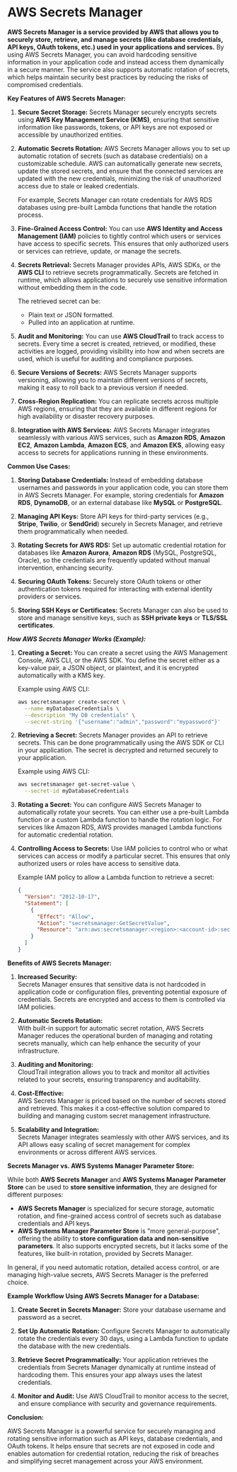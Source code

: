 # AWS Secrets Manager

**AWS Secrets Manager is a service provided by AWS that allows you to securely store, retrieve, and manage secrets (like database credentials, API keys, OAuth tokens, etc.) used in your applications and services.** By using AWS Secrets Manager, you can avoid hardcoding sensitive information in your application code and instead access them dynamically in a secure manner. The service also supports automatic rotation of secrets, which helps maintain security best practices by reducing the risks of compromised credentials.

**Key Features of AWS Secrets Manager:**

1. **Secure Secret Storage:**
   Secrets Manager securely encrypts secrets using **AWS Key Management Service (KMS)**, ensuring that sensitive information like passwords, tokens, or API keys are not exposed or accessible by unauthorized entities.

2. **Automatic Secrets Rotation:**
   AWS Secrets Manager allows you to set up automatic rotation of secrets (such as database credentials) on a customizable schedule. AWS can automatically generate new secrets, update the stored secrets, and ensure that the connected services are updated with the new credentials, minimizing the risk of unauthorized access due to stale or leaked credentials.

   For example, Secrets Manager can rotate credentials for AWS RDS databases using pre-built Lambda functions that handle the rotation process.

3. **Fine-Grained Access Control:**
   You can use **AWS Identity and Access Management (IAM)** policies to tightly control which users or services have access to specific secrets. This ensures that only authorized users or services can retrieve, update, or manage the secrets.

4. **Secrets Retrieval:**
   Secrets Manager provides APIs, AWS SDKs, or the **AWS CLI** to retrieve secrets programmatically. Secrets are fetched in runtime, which allows applications to securely use sensitive information without embedding them in the code.

   The retrieved secret can be:
   - Plain text or JSON formatted.
   - Pulled into an application at runtime.

5. **Audit and Monitoring:**
   You can use **AWS CloudTrail** to track access to secrets. Every time a secret is created, retrieved, or modified, these activities are logged, providing visibility into how and when secrets are used, which is useful for auditing and compliance purposes.

6. **Secure Versions of Secrets:**
   AWS Secrets Manager supports versioning, allowing you to maintain different versions of secrets, making it easy to roll back to a previous version if needed.

7. **Cross-Region Replication:**
   You can replicate secrets across multiple AWS regions, ensuring that they are available in different regions for high availability or disaster recovery purposes.

8. **Integration with AWS Services:**
   AWS Secrets Manager integrates seamlessly with various AWS services, such as **Amazon RDS**, **Amazon EC2**, **Amazon Lambda**, **Amazon ECS**, and **Amazon EKS**, allowing easy access to secrets for applications running in these environments.

**Common Use Cases:**

1. **Storing Database Credentials:**
   Instead of embedding database usernames and passwords in your application code, you can store them in AWS Secrets Manager. For example, storing credentials for **Amazon RDS**, **DynamoDB**, or an external database like **MySQL** or **PostgreSQL**.

2. **Managing API Keys:**
   Store API keys for third-party services (e.g., **Stripe**, **Twilio**, or **SendGrid**) securely in Secrets Manager, and retrieve them programmatically when needed.

3. **Rotating Secrets for AWS RDS:**
   Set up automatic credential rotation for databases like **Amazon Aurora**, **Amazon RDS** (MySQL, PostgreSQL, Oracle), so the credentials are frequently updated without manual intervention, enhancing security.

4. **Securing OAuth Tokens:**
   Securely store OAuth tokens or other authentication tokens required for interacting with external identity providers or services.

5. **Storing SSH Keys or Certificates:**
   Secrets Manager can also be used to store and manage sensitive keys, such as **SSH private keys** or **TLS/SSL certificates**.

***How AWS Secrets Manager Works (Example):***

1. **Creating a Secret:**
   You can create a secret using the AWS Management Console, AWS CLI, or the AWS SDK. You define the secret either as a key-value pair, a JSON object, or plaintext, and it is encrypted automatically with a KMS key.

   Example using AWS CLI:
   ```bash
   aws secretsmanager create-secret \
     --name myDatabaseCredentials \
     --description "My DB credentials" \
     --secret-string '{"username":"admin","password":"mypassword"}'
   ```

2. **Retrieving a Secret:**
   Secrets Manager provides an API to retrieve secrets. This can be done programmatically using the AWS SDK or CLI in your application. The secret is decrypted and returned securely to your application.

   Example using AWS CLI:
   ```bash
   aws secretsmanager get-secret-value \
     --secret-id myDatabaseCredentials
   ```

3. **Rotating a Secret:**
   You can configure AWS Secrets Manager to automatically rotate your secrets. You can either use a pre-built Lambda function or a custom Lambda function to handle the rotation logic. For services like Amazon RDS, AWS provides managed Lambda functions for automatic credential rotation.

4. **Controlling Access to Secrets:**
   Use IAM policies to control who or what services can access or modify a particular secret. This ensures that only authorized users or roles have access to sensitive data.

   Example IAM policy to allow a Lambda function to retrieve a secret:
   ```json
   {
     "Version": "2012-10-17",
     "Statement": [
       {
         "Effect": "Allow",
         "Action": "secretsmanager:GetSecretValue",
         "Resource": "arn:aws:secretsmanager:<region>:<account-id>:secret:<secret-name>"
       }
     ]
   }
   ```

**Benefits of AWS Secrets Manager:**

1. **Increased Security:**  
   Secrets Manager ensures that sensitive data is not hardcoded in application code or configuration files, preventing potential exposure of credentials. Secrets are encrypted and access to them is controlled via IAM policies.

2. **Automatic Secrets Rotation:**  
   With built-in support for automatic secret rotation, AWS Secrets Manager reduces the operational burden of managing and rotating secrets manually, which can help enhance the security of your infrastructure.

3. **Auditing and Monitoring:**  
   CloudTrail integration allows you to track and monitor all activities related to your secrets, ensuring transparency and auditability.

4. **Cost-Effective:**  
   AWS Secrets Manager is priced based on the number of secrets stored and retrieved. This makes it a cost-effective solution compared to building and managing custom secret management infrastructure.

5. **Scalability and Integration:**  
   Secrets Manager integrates seamlessly with other AWS services, and its API allows easy scaling of secret management for complex environments or across different AWS services.

**Secrets Manager vs. AWS Systems Manager Parameter Store:**

While both **AWS Secrets Manager** and **AWS Systems Manager Parameter Store** can be used to **store sensitive information**, they are designed for different purposes:
- **AWS Secrets Manager** is specialized for secure storage, automatic rotation, and fine-grained access control of secrets such as database credentials and API keys.
- **AWS Systems Manager Parameter Store** is "more general-purpose", offering the ability to **store configuration data and non-sensitive parameters**. It also supports encrypted secrets, but it lacks some of the features, like built-in rotation, provided by Secrets Manager.

In general, if you need automatic rotation, detailed access control, or are managing high-value secrets, AWS Secrets Manager is the preferred choice.

**Example Workflow Using AWS Secrets Manager for a Database:**

1. **Create Secret in Secrets Manager:**
   Store your database username and password as a secret.

2. **Set Up Automatic Rotation:**
   Configure Secrets Manager to automatically rotate the credentials every 30 days, using a Lambda function to update the database with the new credentials.

3. **Retrieve Secret Programmatically:**
   Your application retrieves the credentials from Secrets Manager dynamically at runtime instead of hardcoding them. This ensures your app always uses the latest credentials.

4. **Monitor and Audit:**
   Use AWS CloudTrail to monitor access to the secret, and ensure compliance with security and governance requirements.

**Conclusion:**

AWS Secrets Manager is a powerful service for securely managing and rotating sensitive information such as API keys, database credentials, and OAuth tokens. It helps ensure that secrets are not exposed in code and enables automation for credential rotation, reducing the risk of breaches and simplifying secret management across your AWS environment.